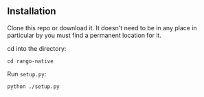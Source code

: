 ## Installation

Clone this repo or download it. It doesn't need to be in any place in particular by you must find a permanent location for it.

cd into the directory:

```
cd rango-native
```

Run `setup.py`:

```
python ./setup.py
```

